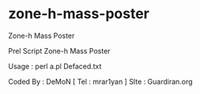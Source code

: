 # zone-h-mass-poster
Zone-h Mass Poster


Prel Script Zone-h Mass Poster 

Usage : perl a.pl Defaced.txt

Coded By : DeMoN [ Tel : mrar1yan ]
SIte : Guardiran.org
